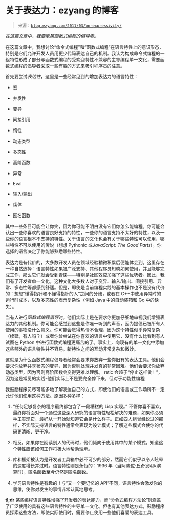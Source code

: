 <!--yml

category: 未分类

date: 2024-07-01 18:17:56

-->

# 关于表达力：ezyang 的博客

> 来源：[`blog.ezyang.com/2011/03/on-expressivity/`](http://blog.ezyang.com/2011/03/on-expressivity/)

*在这篇文章中，我要取笑函数式编程的倡导者。*

在这篇文章中，我想讨论“命令式编程”和“函数式编程”在语言特性上的意识形态，特别是它们允许开发人员用更少代码表达自己的机制。我认为构成命令式编程的一组特性形成了部分与函数式编程的受欢迎特性不兼容的主导编程单一文化，需要函数式编程的倡导者采取一些有趣的方式来吸引程序员的注意。

首先要尝试*表达性*，这里是一些经常见到的增加表达力的语言特性：

+   宏

+   并发性

+   变异

+   间接引用

+   惰性

+   动态类型

+   多态性

+   高阶函数

+   异常

+   Eval

+   输入/输出

+   续体

+   匿名函数

其中一些条目可能会让你笑，因为你可能不明白没有它们你怎么能编程。你可能会认出一些你喜欢的语言良好支持的特性，一些你的语言支持不太好的特性，以及一些你的语言根本不支持的特性。关于语言的文化也会有关于哪些特性可以使用、哪些特性不可以使用的传说（想想 Pythonic 或*JavaScript: The Good Parts*）。你选择的语言决定了你能够熟悉哪些特性。

表达力是有代价的，大多数开发人员在领域经验稍微积累后便能体会到。这里存在一种自然选择：语言特性如果被广泛支持、其他程序员知晓如何使用，并且能够完成工作，那么它们就会受到青睐——特别是社区效应加强了这些优势者。因此，我们有了开发者单一文化，这种文化大多数人对于变异、输入/输出、间接引用、异常、多态性等都感到舒适。但是，即使是当前编程实践的基本操作也不是没有代价的：想想“懂得指针和不懂得指针的人”之间的分歧，或者在 C++中使用异常时的运行时成本，以及多态性的表示复杂性（例如 Java 中的自动装箱和 Go 中的缺失）。

当有人进行*函数式编程倡导*时，他们实际上是在要求你更加仔细地审视我们增强表达力的其他机制。你可能会感觉到这些是你唯一听到的声音，因为提倡已被所有人使用的事物没什么意义。你可能会觉得热情不合理，因为这个特性似乎异常复杂（续延，有人吗？）或者你曾尝试在你喜欢的语言中使用它，没有什么比看到有人试图在 Python 中进行函数式编程更痛苦的了。事实上，向现有的单一文化中添加这些额外的语言特性并不容易。新特性之间的互动非常复杂和微妙。

这就是为什么函数式编程倡导者经常会要求你放弃一些你旧有的表达工具。他们会要求你放弃共享状态的变异，因为否则处理并发真的非常困难。他们会要求你放弃动态类型，因为否则高阶函数会变得更难以理解。 retic 会趋于“停止这样做！”，因为这是常见的实践-他们实际上不是要完全停下来，但对于功能性编程

我鼓励程序员尽可能多地了解表达自己的方式，即使他们的语言或工作场所不一定允许他们使用这种方法。原因多种多样：

1.  “任何足够复杂的程序最终都包含了一段糟糕的 Lisp 实现。” 不管你喜不喜欢，最终你将面对一个通过这些深入研究的语言特性轻松解决的难题，如果你必须手工实现它，最好从一开始就知道它会是什么样子。正如四人组曾经说过的那样，不实际支持语言的特性通常会表现为设计模式；了解这些模式会使你的代码更清晰、更干净。

1.  相反，如果你在阅读别人的代码时，他们倾向于使用其中的某个模式，知道这个特性应该如何工作将极大地帮助理解。

1.  库和框架被认为是开发者工具箱中必不可少的部分，然而它们似乎以令人眩晕的速度增长并过时。语言特性则是永恒的：1936 年（当阿隆佐·丘奇发明λ演算时），匿名函数至今仍然是匿名函数。

1.  学习语言特性是有趣的！与“又一个要记忆的 API”不同，语言特性会激发你的思维，使你对发生的事情非常认真地思考。

**tl;dr** 某些编程语言特性增强了开发者的表达能力，而“命令式编程方法论”则涵盖了广泛使用的具有这些语言特性的主导单一文化。但也有其他表达方式，鼓励程序员探索这些方法，即使实际使用时，需要停止使用一些他们喜爱的表达工具。
